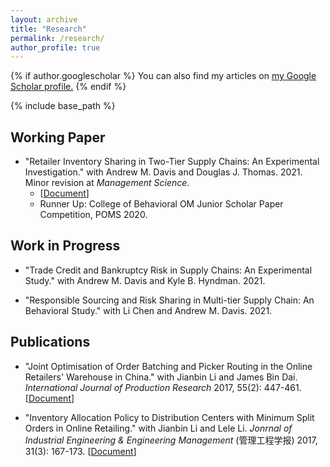 ```yaml
---
layout: archive
title: "Research"
permalink: /research/
author_profile: true
---
```


{% if author.googlescholar %}
  You can also find my articles on <u><a href="{{author.googlescholar}}">my Google Scholar profile</a>.</u>
{% endif %}

{% include base_path %}

## Working Paper
* "Retailer Inventory Sharing in Two-Tier Supply Chains: An Experimental Investigation." with Andrew M. Davis and 
  Douglas J. Thomas. 2021. Minor revision at *Management Science*.
   * [[Document](https://rihuanhuang.github.io/files/InvShare-Submit-R2_Website.pdf)]
  * Runner Up: College of Behavioral OM Junior Scholar Paper Competition, POMS 2020.

## Work in Progress
* "Trade Credit and Bankruptcy Risk in Supply Chains: An Experimental Study." with Andrew M. Davis and Kyle B. Hyndman. 2021.

* "Responsible Sourcing and Risk Sharing in Multi-tier Supply Chain: An Behavioral Study." with Li Chen and Andrew M. Davis. 2021.

## Publications
* "Joint Optimisation of Order Batching and Picker Routing in the Online Retailers' Warehouse in China." with Jianbin Li and James Bin Dai. *International Journal of Production Research* 2017, 55(2): 447-461. [[Document](https://rihuanhuang.github.io/files/2017IJPR.pdf)]

* "Inventory Allocation Policy to Distribution Centers with Minimum Split Orders in Online Retailing." with Jianbin Li and Lele Li. *Jonrnal of Industrial Engineering & Engineering Management* (管理工程学报) 2017, 31(3): 167-173. [[Document](https://rihuanhuang.github.io/files/2017IJPR.pdf)]

